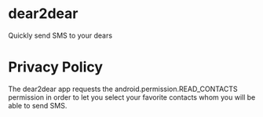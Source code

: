 # dear2dear

Quickly send SMS to your dears

# Privacy Policy

The dear2dear app requests the android.permission.READ_CONTACTS permission in order to let you select your favorite contacts whom you will be able to send SMS.
